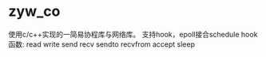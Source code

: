 # zyw_co
使用c/c++实现的一简易协程库与网络库。
支持hook，epoll接合schedule
hook函数:
read
write
send
recv 
sendto
recvfrom
accept
sleep

